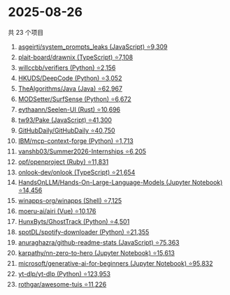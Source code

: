 # 2025-08-26

共 23 个项目

<!-- BEGIN GITHUB -->
<!-- 最后更新时间 2025-08-26 21:25:22 +0800 -->
1. [asgeirtj/system_prompts_leaks (JavaScript) ⭐9,309](https://github.com/asgeirtj/system_prompts_leaks)
1. [plait-board/drawnix (TypeScript) ⭐7,108](https://github.com/plait-board/drawnix)
1. [willccbb/verifiers (Python) ⭐2,156](https://github.com/willccbb/verifiers)
1. [HKUDS/DeepCode (Python) ⭐3,052](https://github.com/HKUDS/DeepCode)
1. [TheAlgorithms/Java (Java) ⭐62,967](https://github.com/TheAlgorithms/Java)
1. [MODSetter/SurfSense (Python) ⭐6,672](https://github.com/MODSetter/SurfSense)
1. [eythaann/Seelen-UI (Rust) ⭐10,696](https://github.com/eythaann/Seelen-UI)
1. [tw93/Pake (JavaScript) ⭐41,300](https://github.com/tw93/Pake)
1. [GitHubDaily/GitHubDaily ⭐40,750](https://github.com/GitHubDaily/GitHubDaily)
1. [IBM/mcp-context-forge (Python) ⭐1,713](https://github.com/IBM/mcp-context-forge)
1. [vanshb03/Summer2026-Internships ⭐6,205](https://github.com/vanshb03/Summer2026-Internships)
1. [opf/openproject (Ruby) ⭐11,831](https://github.com/opf/openproject)
1. [onlook-dev/onlook (TypeScript) ⭐21,654](https://github.com/onlook-dev/onlook)
1. [HandsOnLLM/Hands-On-Large-Language-Models (Jupyter Notebook) ⭐14,456](https://github.com/HandsOnLLM/Hands-On-Large-Language-Models)
1. [winapps-org/winapps (Shell) ⭐7,125](https://github.com/winapps-org/winapps)
1. [moeru-ai/airi (Vue) ⭐10,176](https://github.com/moeru-ai/airi)
1. [HunxByts/GhostTrack (Python) ⭐4,501](https://github.com/HunxByts/GhostTrack)
1. [spotDL/spotify-downloader (Python) ⭐21,355](https://github.com/spotDL/spotify-downloader)
1. [anuraghazra/github-readme-stats (JavaScript) ⭐75,363](https://github.com/anuraghazra/github-readme-stats)
1. [karpathy/nn-zero-to-hero (Jupyter Notebook) ⭐15,613](https://github.com/karpathy/nn-zero-to-hero)
1. [microsoft/generative-ai-for-beginners (Jupyter Notebook) ⭐95,832](https://github.com/microsoft/generative-ai-for-beginners)
1. [yt-dlp/yt-dlp (Python) ⭐123,953](https://github.com/yt-dlp/yt-dlp)
1. [rothgar/awesome-tuis ⭐11,226](https://github.com/rothgar/awesome-tuis)
<!-- END GITHUB -->